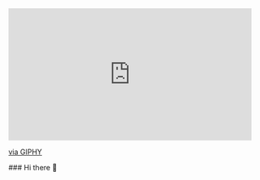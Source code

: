 <iframe src="https://giphy.com/embed/l0MYBCXtgWqbtxATS" width="480" height="262" frameBorder="0" class="giphy-embed" allowFullScreen></iframe><p><a href="https://giphy.com/gifs/movie-allison-anders-mi-vida-loca-l0MYBCXtgWqbtxATS">via GIPHY</a></p>
### Hi there 👋

<!--
**OlgaStrelk/OlgaStrelk** is a ✨ _special_ ✨ repository because its `README.md` (this file) appears on your GitHub profile.

Here are some ideas to get you started:

- 🔭 I’m currently working on ...
- 🌱 I’m currently learning ...
- 👯 I’m looking to collaborate on ...
- 🤔 I’m looking for help with ...
- 💬 Ask me about ...
- 📫 How to reach me: ...
- 😄 Pronouns: ...
- ⚡ Fun fact: ...
-->
